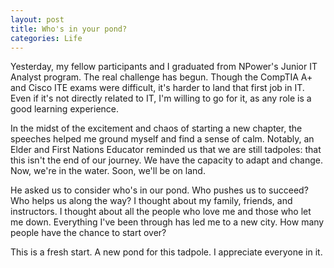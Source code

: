 ```yaml
---
layout: post
title: Who's in your pond?
categories: Life
---
```


Yesterday, my fellow participants and I graduated from NPower's Junior IT Analyst program. The real challenge has begun. Though the CompTIA A+ and Cisco ITE exams were difficult, it's harder to land that first job in IT. Even if it's not directly related to IT, I'm willing to go for it, as any role is a good learning experience.

In the midst of the excitement and chaos of starting a new chapter, the speeches helped me ground myself and find a sense of calm. Notably, an Elder and First Nations Educator reminded us that we are still tadpoles: that this isn't the end of our journey. We have the capacity to adapt and change. Now, we're in the water. Soon, we'll be on land.

He asked us to consider who's in our pond. Who pushes us to succeed? Who helps us along the way? I thought about my family, friends, and instructors. I thought about all the people who love me and those who let me down. Everything I've been through has led me to a new city. How many people have the chance to start over?

This is a fresh start. A new pond for this tadpole. I appreciate everyone in it.
